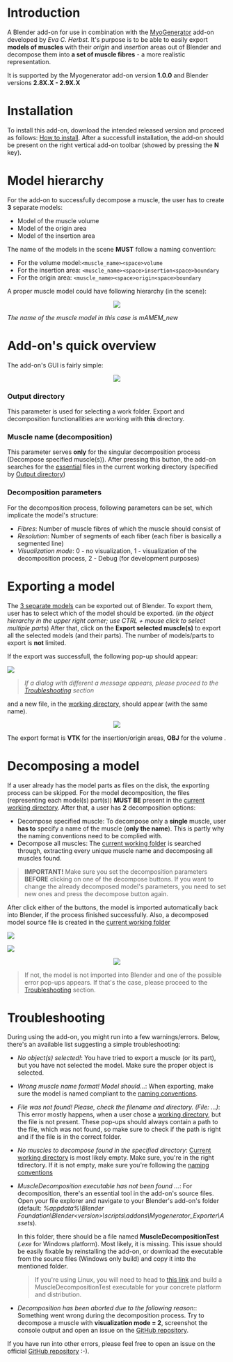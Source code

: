 # Introduction
A Blender add-on for use in combination with the [MyoGenerator](https://github.com/evaherbst/MyoGenerator) add-on developed by *Eva C. Herbst*.
It's purpose is to be able to easily export **models of muscles** with their *origin* and *insertion* areas out of Blender and decompose them into **a set of muscle fibres** - a more realistic representation.

It is supported by the Myogenerator add-on version **1.0.0** and Blender versions **2.8X.X - 2.9X.X**

# Installation
To install this add-on, download the intended released version and proceed as follows: [How to install](https://docs.blender.org/manual/en/latest/editors/preferences/addons.html).
After a successfull installation, the add-on should be present on the right vertical add-on toolbar (showed by pressing the **N** key).

# Model hierarchy
For the add-on to successfully decompose a muscle, the user has to create **3** separate models:
- Model of the muscle volume
- Model of the origin area
- Model of the insertion area

The name of the models in the scene **MUST** follow a naming convention: 
- For the volume model:`<muscle_name><space>volume`
- For the insertion area: `<muscle_name><space>insertion<space>boundary`
- For the origin area: `<muscle_name><space>origin<space>boundary`

A proper muscle model could have following hierarchy (in the scene):
<p align="center"> 
<img src="./docs/GitHub/Blender-muscle-naming.png">
</p>

*The name of the muscle model in this case is mAMEM_new*

# Add-on's quick overview
The add-on's GUI is fairly simple:

<p align="center"> 
<img src="./docs/GitHub/Blender-addon-gui-final.png"> 
</p> 

### **Output directory**
This parameter is used for selecting a work folder. 
Export and decomposition functionallities are working with **this** directory.

### **Muscle name (decomposition)**
This parameter serves **only** for the singular decomposition process (Decompose specified muscle(s)).
After pressing this button, the add-on searches for the [essential](#model-hierarchy) files in the current working directory (specified by [Output directory](#output-directory))

### **Decomposition parameters**
For the decomposition process, following parameters can be set, which implicate the model's structure:
- *Fibres*: Number of muscle fibres of which the muscle should consist of
- *Resolution*: Number of segments of each fiber (each fiber is basically a segmented line)
- *Visualization mode*: 0 - no visualization, 1 - visualization of the decomposition process, 2 - Debug (for development purposes)

# Exporting a model
The [3 separate models](#model-hierarchy) can be exported out of Blender.
To export them, user has to select which of the model should be exported. (*in the object hierarchy in the upper right corner; use CTRL + mouse click to select multiple parts*)
After that, click on the **Export selected muscle(s)** to export all the selected models (and their parts).
The number of models/parts to export is **not** limited.

If the export was successfull, the following pop-up should appear:

![](./docs/GitHub/Blender-muscle-export-1.png)

>*If a dialog with different a message appears, please proceed to the [Troubleshooting](#troubleshooting) section*

and a new file, in the [working directory](#output-directory), should appear (with the same name).

<p align="center"> 
<img src="./docs/GitHub/Blender-muscle-export-2.png">
</p>

The export format is **VTK** for the insertion/origin areas, **OBJ** for the volume . 

# Decomposing a model
If a user already has the model parts as files on the disk, the exporting process can be skipped.
For the model decomposition, the files (representing each model(s) part(s)) **MUST BE** present in the [current working directory](#output-directory). After that, a user has **2** decomposition options:
- Decompose specified muscle: To decompose only a **single** muscle, user **has to** specify a name of the muscle (**only the name**). This is partly why the naming conventions need to be complied with.
- Decompose all muscles: The [current working folder](#output-directory) is searched through, extracting every unique muscle name and decomposing all muscles found.

>**IMPORTANT!** Make sure you set the decomposition parameters **BEFORE** clicking on one of the decompose buttons. If you want to change the already decomposed model's parameters, you need to set new ones and press the decompose button again.

After click either of the buttons, the model is imported automatically back into Blender, if the process finished successfully. Also, a decomposed model source file is created in the [current working folder](#output-directory)

![](./docs/GitHub/Blender-muscle-decomposition-1.png)

![](./docs/GitHub/Blender-muscle-decomposition-3.png)

<p align="center"> 
<img src="./docs/GitHub/Blender-muscle-decomposition-2.png"> 
</p> 

>If not, the model is not imported into Blender and one of the possible error pop-ups appears. If that's the case, please proceed to the [Troubleshooting](#troubleshooting) section.

# Troubleshooting
During using the add-on, you might run into a few warnings/errors. Below, there's an available list suggesting a simple troubleshooting:
- *No object(s) selected!*: You have tried to export a muscle (or its part), but you have not selected the model. Make sure the proper object is selected.
  
- *Wrong muscle name format! Model should...*: When exporting, make sure the model is named compliant to the [naming conventions](#model-hierarchy).

- *File was not found! Please, check the filename and directory. (File: ...)*: This error mostly happens, when a user chose a [working directory](#output-directory), but the file is not present. These pop-ups should always contain a path to the file, which was not found, so make sure to check if the path is right and if the file is in the correct folder.

- *No muscles to decompose found in the specified directory*: [Current working directory](#output-directory) is most likely empty. Make sure, you're in the right tdirectory. If it is not empty, make sure you're following the [naming conventions](#model-hierarchy)

- *MuscleDecomposition executable has not been found ...*: For decomposition, there's an essential tool in the add-on's source files. Open your file explorer and navigate to your Blender's add-on's folder (default: *%appdata%\Blender Foundation\Blender\<version>\scripts\addons\Myogenerator\_Exporter\Assets*). 

   In this folder, there should be a file named **MuscleDecompositionTest** (*.exe* for Windows platform). Most likely, it is missing. This issue should be easily fixable by reinstalling the add-on, or download the executable from the source files (Windows only build) and copy it into the mentioned folder.

  > If you're using Linux, you will need to head to [this link](https://gitlab.com/besoft/muscle-wrapping-2.0) and build a MuscleDecompositionTest executable for your concrete platform and distribution.

- *Decomposition has been aborted due to the following reason:*: Something went wrong during the decomposition process. Try to decompose a muscle with **visualization mode = 2**, screenshot the console output and open an issue on the [GitHub repository](https://github.com/HarryHeres/MyoGenerator-Exporter).

If you have run into other errors, please feel free to open an issue on the official [GitHub repository](https://github.com/HarryHeres/MyoGenerator-Exporter) :-).
